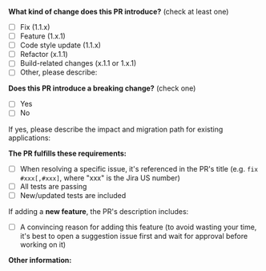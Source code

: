 <!--
Please make sure to read the Pull Request Guidelines:
https://github.com/github.schibsted.io/Yapo/altiro-components/.github/CONTRIBUTING.md#pull-request-guidelines
-->

<!-- PULL REQUEST TEMPLATE -->
<!-- (Update "[ ]" to "[x]" to check a box) -->

**What kind of change does this PR introduce?** (check at least one)

- [ ] Fix (1.1.x)
- [ ] Feature (1.x.1)
- [ ] Code style update (1.1.x)
- [ ] Refactor (x.1.1)
- [ ] Build-related changes (x.1.1 or 1.x.1)
- [ ] Other, please describe:

**Does this PR introduce a breaking change?** (check one)

- [ ] Yes
- [ ] No

If yes, please describe the impact and migration path for existing applications:

**The PR fulfills these requirements:**

- [ ] When resolving a specific issue, it's referenced in the PR's title (e.g. `fix #xxx[,#xxx]`, where "xxx" is the Jira US number)
- [ ] All tests are passing
- [ ] New/updated tests are included

If adding a **new feature**, the PR's description includes:
- [ ] A convincing reason for adding this feature (to avoid wasting your time, it's best to open a suggestion issue first and wait for approval before working on it)

**Other information:**
